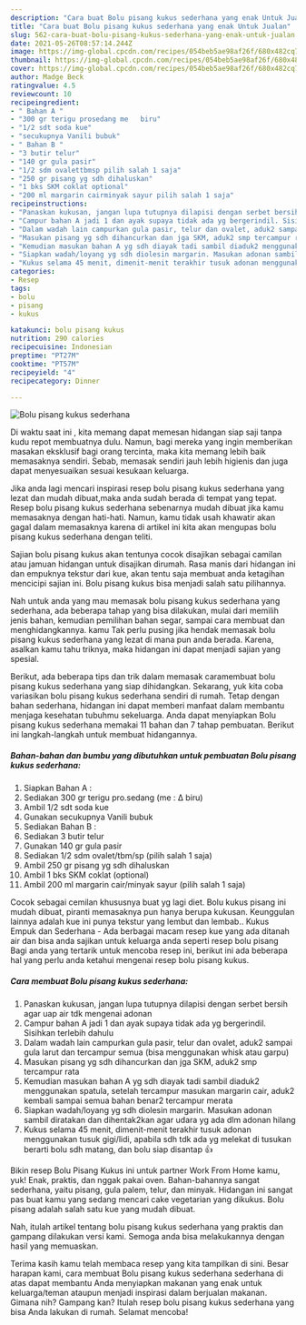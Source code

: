 ```yaml
---
description: "Cara buat Bolu pisang kukus sederhana yang enak Untuk Jualan"
title: "Cara buat Bolu pisang kukus sederhana yang enak Untuk Jualan"
slug: 562-cara-buat-bolu-pisang-kukus-sederhana-yang-enak-untuk-jualan
date: 2021-05-26T08:57:14.244Z
image: https://img-global.cpcdn.com/recipes/054beb5ae98af26f/680x482cq70/bolu-pisang-kukus-sederhana-foto-resep-utama.jpg
thumbnail: https://img-global.cpcdn.com/recipes/054beb5ae98af26f/680x482cq70/bolu-pisang-kukus-sederhana-foto-resep-utama.jpg
cover: https://img-global.cpcdn.com/recipes/054beb5ae98af26f/680x482cq70/bolu-pisang-kukus-sederhana-foto-resep-utama.jpg
author: Madge Beck
ratingvalue: 4.5
reviewcount: 10
recipeingredient:
- " Bahan A "
- "300 gr terigu prosedang me   biru"
- "1/2 sdt soda kue"
- "secukupnya Vanili bubuk"
- " Bahan B "
- "3 butir telur"
- "140 gr gula pasir"
- "1/2 sdm ovalettbmsp pilih salah 1 saja"
- "250 gr pisang yg sdh dihaluskan"
- "1 bks SKM coklat optional"
- "200 ml margarin cairminyak sayur pilih salah 1 saja"
recipeinstructions:
- "Panaskan kukusan, jangan lupa tutupnya dilapisi dengan serbet bersih agar uap air tdk mengenai adonan"
- "Campur bahan A jadi 1 dan ayak supaya tidak ada yg bergerindil. Sisihkan terlebih dahulu"
- "Dalam wadah lain campurkan gula pasir, telur dan ovalet, aduk2 sampai gula larut dan tercampur semua (bisa menggunakan whisk atau garpu)"
- "Masukan pisang yg sdh dihancurkan dan jga SKM, aduk2 smp tercampur rata"
- "Kemudian masukan bahan A yg sdh diayak tadi sambil diaduk2 menggunakan spatula, setelah tercampur masukan margarin cair, aduk2 kembali sampai semua bahan benar2 tercampur merata"
- "Siapkan wadah/loyang yg sdh diolesin margarin. Masukan adonan sambil diratakan dan dihentak2kan agar udara yg ada dlm adonan hilang"
- "Kukus selama 45 menit, dimenit-menit terakhir tusuk adonan menggunakan tusuk gigi/lidi, apabila sdh tdk ada yg melekat di tusukan berarti bolu sdh matang, dan bolu siap disantap 👍"
categories:
- Resep
tags:
- bolu
- pisang
- kukus

katakunci: bolu pisang kukus 
nutrition: 290 calories
recipecuisine: Indonesian
preptime: "PT27M"
cooktime: "PT57M"
recipeyield: "4"
recipecategory: Dinner

---
```



![Bolu pisang kukus sederhana](https://img-global.cpcdn.com/recipes/054beb5ae98af26f/680x482cq70/bolu-pisang-kukus-sederhana-foto-resep-utama.jpg)

Di waktu  saat ini , kita memang dapat memesan hidangan siap saji tanpa kudu repot membuatnya dulu. Namun, bagi mereka yang ingin memberikan masakan eksklusif bagi orang tercinta, maka kita memang lebih baik memasaknya sendiri. Sebab, memasak sendiri jauh lebih higienis dan juga dapat menyesuaikan sesuai kesukaan keluarga.

Jika anda lagi mencari inspirasi resep bolu pisang kukus sederhana yang lezat dan mudah dibuat,maka anda sudah berada di tempat yang tepat. Resep bolu pisang kukus sederhana  sebenarnya mudah dibuat jika kamu memasaknya dengan hati-hati. Namun, kamu tidak usah khawatir akan gagal dalam memasaknya 
karena di artikel ini kita akan mengupas bolu pisang kukus sederhana dengan teliti.  

Sajian bolu pisang kukus akan tentunya cocok disajikan sebagai camilan atau jamuan hidangan untuk disajikan dirumah. Rasa manis dari hidangan ini dan empuknya tekstur dari kue, akan tentu saja membuat anda ketagihan mencicipi sajian ini. Bolu pisang kukus bisa menjadi salah satu pilihannya.

Nah untuk anda yang mau memasak bolu pisang kukus sederhana yang sederhana, ada beberapa tahap yang bisa dilakukan, mulai dari memilih jenis bahan, kemudian pemilihan bahan segar, sampai cara membuat dan menghidangkannya. kamu Tak perlu pusing jika hendak memasak bolu pisang kukus sederhana yang lezat di mana pun anda berada. Karena, asalkan kamu  tahu triknya, maka hidangan ini dapat menjadi sajian yang spesial.

Berikut, ada beberapa tips dan trik dalam memasak caramembuat bolu pisang kukus sederhana yang siap dihidangkan. Sekarang, yuk kita coba variasikan bolu pisang kukus sederhana sendiri di rumah. Tetap dengan bahan sederhana, hidangan ini dapat memberi manfaat dalam membantu menjaga kesehatan tubuhmu sekeluarga. Anda dapat menyiapkan Bolu pisang kukus sederhana memakai 11 bahan dan 7 tahap pembuatan. Berikut ini langkah-langkah untuk membuat hidangannya.

<!--inarticleads1-->

##### Bahan-bahan dan bumbu yang dibutuhkan untuk pembuatan Bolu pisang kukus sederhana:

1. Siapkan  Bahan A :
1. Sediakan 300 gr terigu pro.sedang (me : Δ biru)
1. Ambil 1/2 sdt soda kue
1. Gunakan secukupnya Vanili bubuk
1. Sediakan  Bahan B :
1. Sediakan 3 butir telur
1. Gunakan 140 gr gula pasir
1. Sediakan 1/2 sdm ovalet/tbm/sp (pilih salah 1 saja)
1. Ambil 250 gr pisang yg sdh dihaluskan
1. Ambil 1 bks SKM coklat (optional)
1. Ambil 200 ml margarin cair/minyak sayur (pilih salah 1 saja)


Cocok sebagai cemilan khususnya buat yg lagi diet. Bolu kukus pisang ini mudah dibuat, piranti memasaknya pun hanya berupa kukusan. Keunggulan lainnya adalah kue ini punya tekstur yang lembut dan lembab.. Kukus Empuk dan Sederhana - Ada berbagai macam resep kue yang ada ditanah air dan bisa anda sajikan untuk keluarga anda seperti resep bolu pisang Bagi anda yang tertarik untuk mencoba resep ini, berikut ini ada beberapa hal yang perlu anda ketahui mengenai resep bolu pisang kukus. 

<!--inarticleads2-->

##### Cara membuat Bolu pisang kukus sederhana:

1. Panaskan kukusan, jangan lupa tutupnya dilapisi dengan serbet bersih agar uap air tdk mengenai adonan
1. Campur bahan A jadi 1 dan ayak supaya tidak ada yg bergerindil. Sisihkan terlebih dahulu
1. Dalam wadah lain campurkan gula pasir, telur dan ovalet, aduk2 sampai gula larut dan tercampur semua (bisa menggunakan whisk atau garpu)
1. Masukan pisang yg sdh dihancurkan dan jga SKM, aduk2 smp tercampur rata
1. Kemudian masukan bahan A yg sdh diayak tadi sambil diaduk2 menggunakan spatula, setelah tercampur masukan margarin cair, aduk2 kembali sampai semua bahan benar2 tercampur merata
1. Siapkan wadah/loyang yg sdh diolesin margarin. Masukan adonan sambil diratakan dan dihentak2kan agar udara yg ada dlm adonan hilang
1. Kukus selama 45 menit, dimenit-menit terakhir tusuk adonan menggunakan tusuk gigi/lidi, apabila sdh tdk ada yg melekat di tusukan berarti bolu sdh matang, dan bolu siap disantap 👍


Bikin resep Bolu Pisang Kukus ini untuk partner Work From Home kamu, yuk! Enak, praktis, dan nggak pakai oven. Bahan-bahannya sangat sederhana, yaitu pisang, gula palem, telur, dan minyak. Hidangan ini sangat pas buat kamu yang sedang mencari cake vegetarian yang dikukus. Bolu pisang adalah salah satu kue yang mudah dibuat. 

Nah, itulah artikel tentang  bolu pisang kukus sederhana  yang praktis dan gampang dilakukan versi kami. Semoga anda bisa melakukannya dengan hasil yang memuaskan. 

Terima kasih kamu telah membaca resep yang kita tampilkan di sini. Besar harapan kami, cara membuat  Bolu pisang kukus sederhana sederhana di atas dapat membantu Anda menyiapkan makanan yang enak untuk keluarga/teman ataupun menjadi inspirasi dalam berjualan makanan. Gimana nih? Gampang kan? Itulah resep bolu pisang kukus sederhana yang bisa Anda lakukan di rumah. Selamat mencoba!

